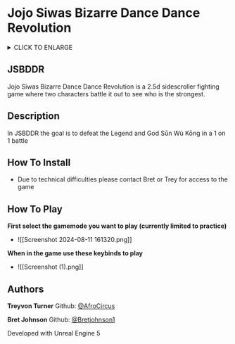 # Jojo Siwas Bizarre Dance Dance Revolution

<details>
        <summary>
        CLICK TO ENLARGE
        </summary>
         <a href="#JSBDDR">JSBDDR</a>
        <br>
         <a href="#Description">Description</a>
        <br>
        <a href="#How to install">How To Install</a>
        <br>
        <a href="#How to play">How To Play</a>
        <br>
        <a href="#Authors">Authors</a>
</details>

## <span id="JSBDDR">JSBDDR</span>
Jojo Siwas Bizarre Dance Dance Revolution is a 2.5d sidescroller fighting game where two characters battle it out to see who is the strongest.
## <span id="description">Description</span>
In JSBDDR the goal is to defeat the Legend and God Sūn Wù Kōng in a 1 on 1 battle
## <span id="how to install">How To Install</span>

* Due to technical difficulties please contact Bret or Trey for access to the game
## <span id="how to play">How To Play</span>

**First select the gamemode you want to play (currently limited to practice)**
*  ![[Screenshot 2024-08-11 161320.png]]

**When in the game use these keybinds to play**
*  ![[Screenshot (1).png]]



## <span id="authors">Authors</span>
**Treyvon Turner**
 Github: [@AfroCircus](https://github.com/AfroCircus64)

**Bret Johnson**
 Github: [@Bretjohnson1](https://github.com/Bretjohnson1)


Developed with Unreal Engine 5
